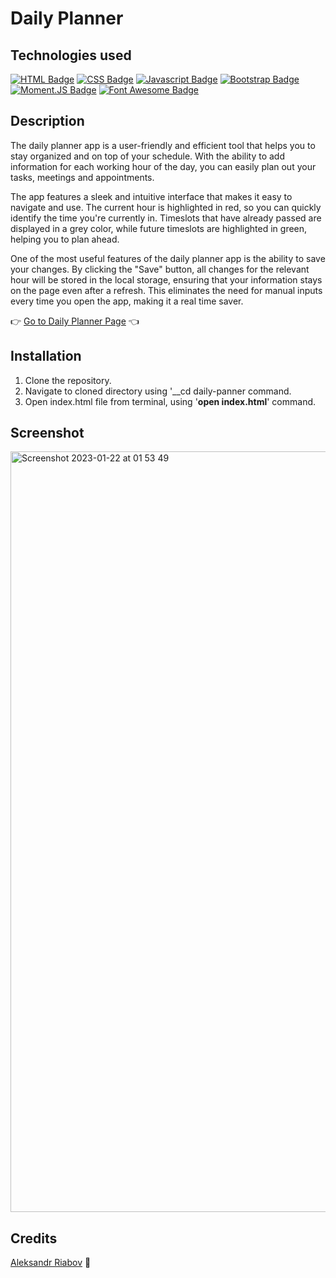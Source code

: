 # Daily Planner

## Technologies used

[![HTML Badge](https://img.shields.io/badge/HTML5-E34F26?style=for-the-badge&logo=html5&logoColor=white)](#)
[![CSS Badge](https://img.shields.io/badge/CSS3-1572B6?style=for-the-badge&logo=css3&logoColor=white)](#)
[![Javascript Badge](https://img.shields.io/badge/-Javascript-F0DB4F?style=for-the-badge&labelColor=black&logo=javascript&logoColor=F0DB4F)](#)
[![Bootstrap Badge](https://img.shields.io/badge/Bootstrap-563D7C?style=for-the-badge&logo=bootstrap&logoColor=white
)](#)
[![Moment.JS Badge](https://img.shields.io/badge/-Moment.JS-black?style=for-the-badge)](#)
[![Font Awesome Badge](https://img.shields.io/badge/Font_Awesome-339AF0?style=for-the-badge&logo=fontawesome&logoColor=white
)](#)



## Description 
The daily planner app is a user-friendly and efficient tool that helps you to stay organized and on top of your schedule. With the ability to add information for each working hour of the day, you can easily plan out your tasks, meetings and appointments.

The app features a sleek and intuitive interface that makes it easy to navigate and use. The current hour is highlighted in red, so you can quickly identify the time you're currently in. Timeslots that have already passed are displayed in a grey color, while future timeslots are highlighted in green, helping you to plan ahead.

One of the most useful features of the daily planner app is the ability to save your changes. By clicking the "Save" button, all changes for the relevant hour will be stored in the local storage, ensuring that your information stays on the page even after a refresh. This eliminates the need for manual inputs every time you open the app, making it a real time saver.

:point_right: [Go to Daily Planner Page](https://aleksandrriabov.github.io/daily-planner/) :point_left:

## Installation
  1. Clone the repository.
  2. Navigate to cloned directory using '__cd daily-panner command.
  3. Open index.html file from terminal, using '__open index.html__' command.


## Screenshot
<img width="1217" alt="Screenshot 2023-01-22 at 01 53 49" src="https://user-images.githubusercontent.com/61385379/213897689-f9f58d62-7e35-4a9f-bc45-55f0ce913687.png">


## Credits

[Aleksandr Riabov](https://github.com/AleksandrRiabov) :clap:


